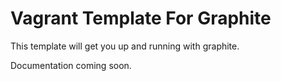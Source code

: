 # Vagrant Template For Graphite

This template will get you up and running with graphite.

Documentation coming soon.